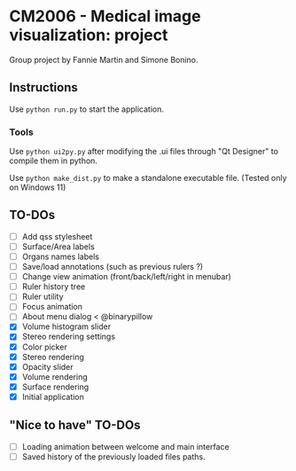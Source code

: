 # CM2006 - Medical image visualization: project

Group project by Fannie Martin and Simone Bonino.

## Instructions
Use `python run.py` to start the application.

### Tools

Use `python ui2py.py` after modifying the .ui files through "Qt Designer" to compile them in python.

Use `python make_dist.py` to make a standalone executable file. (Tested only on Windows 11)

## TO-DOs
- [ ] Add qss stylesheet
- [ ] Surface/Area labels
- [ ] Organs names labels
- [ ] Save/load annotations (such as previous rulers ?)
- [ ] Change view animation (front/back/left/right in menubar)
- [ ] Ruler history tree
- [ ] Ruler utility
- [ ] Focus animation
- [ ] About menu dialog < @binarypillow
- [X] Volume histogram slider
- [X] Stereo rendering settings
- [X] Color picker
- [X] Stereo rendering
- [X] Opacity slider
- [X] Volume rendering
- [X] Surface rendering
- [x] Initial application

## "Nice to have" TO-DOs
- [ ] Loading animation between welcome and main interface
- [ ] Saved history of the previously loaded files paths.
